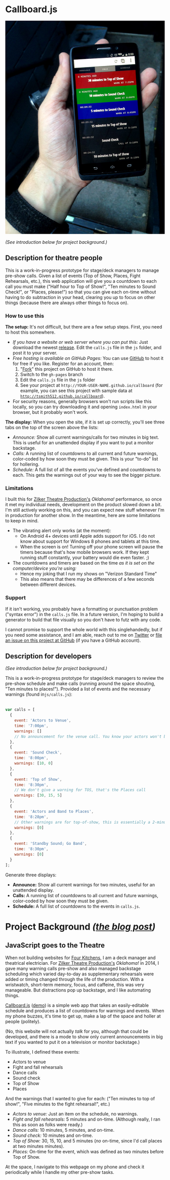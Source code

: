 # Callboard.js

![Callboard][IMAGE]

_(See introduction below for project background.)_

## Description for theatre people

This is a work-in-progress prototype for stage/deck managers to manage pre-show
calls. Given a list of events (Top of Show, Places, Fight Rehearsals, etc.),
this web application will give you a countdown to each call you must make ("Half
hour to Top of Show!", "Ten minutes to Sound Check!", or "Places, please!") so
that you can give each on-time without having to do subtraction in your head,
clearing you up to focus on other things (because there are always other things
to focus on).

### How to use this

**The setup:** It's not difficult, but there are a few setup steps. First,
you need to host this somewhere.

- _If you have a website or web server where you can put this:_ Just download
  the newest [release][R]. Edit the `calls.js` file in the `js` folder, and post
  it to your server.
- _Free hosting is available on GitHub Pages:_ You can use [GitHub][GH] to host
  it for free if you like. Register for an account, then:
  1. "[Fork][FORK]" this project on GitHub to host it there.
  2. Switch to the `gh-pages` branch
  3. Edit the `calls.js` file in the `js` folder
  4. See your project at `http://YOUR-USER-NAME.github.io/callboard` (for
     example, you can see this project with sample data at
     [`http://tsmith512.github.io/callboard`][DEMO]).
- For security reasons, generally browsers won't run scripts like this locally,
  so you can try downloading it and opening `index.html` in your browser, but
  it probably won't work.

**The display:** When you open the site, if it is set up correctly, you'll see
three tabs on the top of the screen above the lists:

- _Announce:_ Show all current warnings/calls for two minutes in big text. This
  is useful for an unattended display if you want to put a monitor backstage.
- _Calls:_ A running list of countdowns to all current and future warnings,
  color-coded by how soon they must be given. This is your "to-do" list for
  hollering.
- _Schedule:_ A full list of all the events you've defined and countdowns to
  each. This gets the warnings out of your way to see the bigger picture.

### Limitations

I built this for [Zilker Theatre Production's][ZTP] _Oklahoma!_ performance, so
once it met my individual needs, development on the product slowed down a bit.
I'm still actively working on this, and you can expect new stuff whenever I'm in
production for another show. In the meantime, here are some limitations to keep
in mind.

- The vibrating alert only works (at the moment):
  - On Android 4+ devices until Apple adds support for iOS. I do not know about
    support for Windows 8 phones and tablets at this time.
  - When the screen is on! Turning off your phone screen will pause the timers
    because that's how mobile browsers work. If they kept running stuff
    constantly, your battery would die even faster. ;)
- The countdowns and timers are based on the time
  _as it is set on the computer/device you're using:_
  - Hence my joking that I run my shows on "Verizon Standard Time"
  - This also means that there may be differences of a few seconds between
    different devices.

### Support

If it isn't working, you probably have a formatting or punctuation problem
("syntax error") in the `calls.js` file. In a future version, I'm hoping to
build a generator to build that file visually so you don't have to futz with
any code.

I cannot promise to support the whole world with this singlehandedly, but if you
need some assistance, and I am able, reach out to me on [Twitter][TW] or
[file an issue on this project at GitHub][GHI] (if you have a GitHub account).

## Description for developers

_(See introduction below for project background.)_

This is a work-in-progress prototype for stage/deck managers to review the
pre-show schedule and make calls (running around the space shouting, "Ten
minutes to places!"). Provided a list of events and the necessary warnings
(found in`js/calls.js`):

``` js

var calls = [
  {
    event: 'Actors to Venue',
    time: '7:00pm',
    warnings: []
    // No announcement for the venue call. You know your actors won't be early...
  },
  {
    event: 'Sound Check',
    time: '8:00pm',
    warnings: [10, 0]
  },
  {
    event: 'Top of Show',
    time: '8:30pm',
    // We don't give a warning for TOS, that's the Places call
    warnings: [30, 15, 5]
  },
  {
    event: 'Actors and Band to Places',
    time: '8:28pm',
    // Other warnings are for top-of-show, this is essentially a 2-minute warning event
    warnings: [0]
  },
  {
    event: 'Standby Sound; Go Band',
    time: '8:30pm',
    warnings: [0]
  }
];
```

Generate three displays:
- **Announce:** Show all current warnings for two minutes, useful for an
  unattended display.
- **Calls:** A running list of countdowns to all current and future warnings,
  color-coded by how soon they must be given.
- **Schedule:** A full list of countdowns to the events in `calls.js`.

# Project Background _([the blog post](#))_

## JavaScript goes to the Theatre

When not building websites for [Four Kitchens][4K], I am a deck manager and
theatrical electrician. For [Zilker Theatre Production's][ZTP] _Oklahoma!_ in
2014, I gave many warning calls pre-show and also managed backstage scheduling
which varied day-to-day as supplementary rehearsals were added or timing changed
through the life of the production. With a wristwatch, short-term memory, focus,
and caffeine, this was very manageable. But distractions pop up backstage, and I
like automating things.

[Callboard.js][CB] ([demo][DEMO]) is a simple web app that takes an
easily-editable schedule and produces a list of countdowns for warnings and
events. When my phone buzzes, it's time to get up, make a lap of the space and
holler at people (politely).

(No, this website will not actually _talk_ for you, although that could be
developed, and there is a mode to show only current announcements in big text if
you wanted to put it on a television or monitor backstage.)

To illustrate, I defined these events:

- Actors to venue
- Fight and fall rehearsals
- Dance calls
- Sound check
- Top of Show
- Places

And the warnings that I wanted to give for each: ("Ten minutes to top of show!",
"Five minutes to the fight rehearsal!", etc.)

- _Actors to venue:_ Just an item on the schedule, no warnings.
- _Fight and fall rehearsals:_ 5 minutes and on-time. (Although really, I ran
  this as soon as folks were ready.)
- _Dance calls:_ 10 minutes, 5 minutes, and on-time.
- _Sound check:_ 10 minutes and on-time.
- _Top of Show:_ 30, 15, 10, and 5 minutes (_no_ on-time, since I'd call places
  at two minutes minutes).
- _Places:_ On-time for the event, which was defined as two minutes before Top
  of Show.

At the space, I navigate to this webpage on my phone and check it periodically
while I handle my other pre-show tasks.

[IMAGE]: gfx/callboard.jpg
[4K]: http://www.fourkitchens.com
[ZTP]: http://www.zilker.org
[CB]: http://www.github.com/tsmith512/callboard
[DEMO]: http://tsmith512.github.io/callboard
[R]: https://github.com/tsmith512/callboard/releases
[GH]: https://github.com/
[FORK]: https://help.github.com/articles/fork-a-repo
[TW]: http://twitter.com/tsmith512
[GHI]: https://github.com/tsmith512/callboard/issues/new
